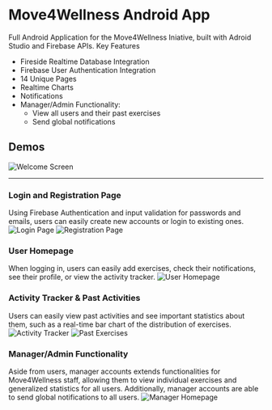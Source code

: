 # Move4Wellness Android App

Full Android Application for the Move4Wellness Iniative, built with Adroid Studio and Firebase APIs.
Key Features
* Fireside Realtime Database Integration
* Firebase User Authentication Integration
* 14 Unique Pages
* Realtime Charts
* Notifications
* Manager/Admin Functionality:
    * View all users and their past exercises
    * Send global notifications

## Demos

![Welcome Screen](Demo_Screenshots/WelcomePage.png)

---

### Login and Registration Page
Using Firebase Authentication and input validation for passwords and emails, users can easily create new accounts or login to existing ones.
![Login Page](Demo_Screenshots/LoginPage.png) ![Registration Page](Demo_Screenshots/RegistrationPage.png)

### User Homepage
When logging in, users can easily add exercises, check their notifications, see their profile, or view the activity tracker.
![User Homepage](Demo_Screenshots/UserHomepage.png)

### Activity Tracker & Past Activities
Users can easily view past activities and see important statistics about them, such as a real-time bar chart of the distribution of exercises.
![Activity Tracker](Demo_Screenshots/ActivityTracker.png) ![Past Exercises](Demo_Screenshots/ExerciseHistory.png)

### Manager/Admin Functionality
Aside from users, manager accounts extends functionalities for Move4Wellness staff, allowing them to view individual exercises and generalized statistics for all users. Additionally, manager accounts are able to send global notifications to all users.
![Manager Homepage](Demo_Screenshots/ManagerHomepage.png)



